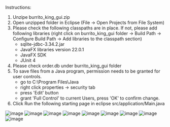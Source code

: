 Instructions:
1) Unzipe burrito_king_gui.zip
2) Open unzipped folder in Eclipse (File -> Open Projects from File System)
3) Please check the following classpaths are in place. If not, please add following libraries 
(right click on burrito_king_gui folder -> Build Path -> Configure Build Path -> Add libraries to the classpath section)
	- sqlite-jdbc-3.34.2.jar
	- JavaFX libraries version 22.0.1
	- JavaFX SDK
	- JUnit 4
4) Please check order.db under burrito_king_gui folder
5) To save files from a Java program, permission needs to be granted for user controls.
	- go to C:\Program Files\Java
	- right click properties -> security tab
	- press 'Edit' button
	- grant 'Full Control' to current Users, press 'OK' to confirm change.
6) Click Run the following starting page in eclipse
src/application/Main.java

![image](https://github.com/user-attachments/assets/5eebbf88-ad30-45fb-a890-a971f11e8107)
![image](https://github.com/user-attachments/assets/0ada2a0b-3182-495b-a296-139db131bfd1)
![image](https://github.com/user-attachments/assets/6fb94847-6932-44bf-a79a-e3d62992c7c1)
![image](https://github.com/user-attachments/assets/b47af49c-58b8-4040-85b5-21ef0dd345ee)
![image](https://github.com/user-attachments/assets/6aa6f433-9e17-4523-83a2-2f4f2d59e1f1)
![image](https://github.com/user-attachments/assets/b9e61d60-6dcb-4032-a067-fa2c63dcbb3b)
![image](https://github.com/user-attachments/assets/0cdc600f-f1df-40a5-8398-0b5f85183115)
![image](https://github.com/user-attachments/assets/9f28fc48-65a5-42c8-ad15-e146f03610c3)
![image](https://github.com/user-attachments/assets/52e1aeca-15e8-417e-9cc5-ef5c65a29035)




